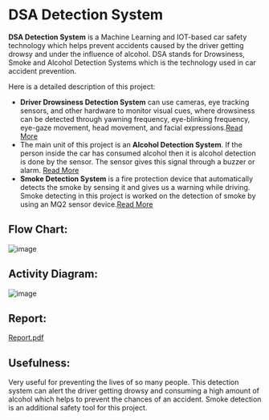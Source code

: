 # DSA Detection System
**DSA Detection System** is a Machine Learning and IOT-based car safety technology which helps prevent accidents caused by the driver getting drowsy and under the influence of alcohol. DSA stands for Drowsiness, Smoke and Alcohol Detection Systems which is the technology used in car accident prevention.

Here is a detailed description of this project:

*  **Driver Drowsiness Detection System** can use cameras, eye tracking sensors, and other hardware to monitor visual cues, where drowsiness can be detected through yawning frequency, eye-blinking frequency, eye-gaze movement, head movement, and facial expressions.[Read More](https://github.com/Code-blogger/DSA_Dectection_System/tree/master/Drowsiness%20detection)
* The main unit of this project is an **Alcohol Detection System**. If the person inside the car has consumed alcohol then it is alcohol detection is done by the sensor. The sensor gives this signal through a buzzer or alarm. [Read More](https://github.com/Code-blogger/DSA_Dectection_System/tree/master/Alcohol%20Detection)
*  **Smoke Detection System** is a fire protection device that automatically detects the smoke by sensing it and gives us a warning while driving. Smoke detecting in this project is worked on the detection of smoke by using an MQ2 sensor device.[Read More](https://github.com/Code-blogger/DSA_Dectection_System/tree/master/Smoke%20Detection)

## Flow Chart:
![image](https://github.com/Code-blogger/DSA_Dectection_System/assets/84615558/63095866-7647-40ed-b3b6-2855523ef9fa)

## Activity Diagram:
![image](https://github.com/Code-blogger/DSA_Dectection_System/assets/84615558/a4b0b5c5-4d99-4414-895d-2b2050b40a91)

## Report:
[Report.pdf](https://github.com/Code-blogger/DSA_Detection_System/files/12026489/Major.Report.pdf)

## Usefulness:
Very useful for preventing the lives of so many people. This detection system can alert the driver getting drowsy and consuming a high amount of alcohol which helps to prevent the chances of an accident. Smoke detection is an additional safety tool for this project.
